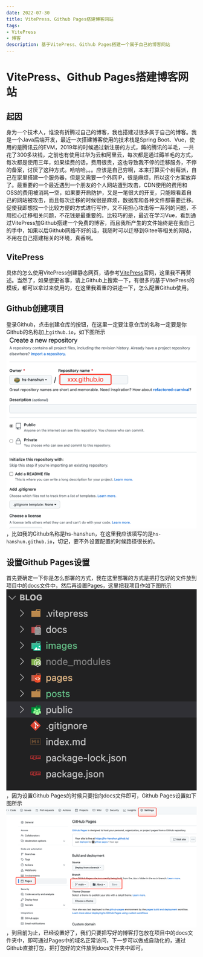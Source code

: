 ```yaml
---
date: 2022-07-30
title: VitePress、Github Pages搭建博客网站
tags:
- VitePress
- 博客
description: 基于VitePress、Github Pages搭建一个属于自己的博客网站
---
```

# VitePress、Github Pages搭建博客网站
## 起因
身为一个技术人，谁没有折腾过自己的博客，我也搭建过很多属于自己的博客。我是一个Java后端开发，最近一次搭建博客使用的技术栈是Spring Boot、Vue，使用的是腾讯云的EVM，2019年的时候通过新注册的方式，薅的腾讯的羊毛，一共花了300多块钱，之前也有使用过华为云和阿里云，每次都是通过薅羊毛的方式，每次都是使用三年，如果续费的话，费用很贵，这也导致我不停的迁移服务，不停的备案，讨厌了这种方式。哈哈哈。。。应该是自己穷啊，本来打算买个树莓派，自己在家里搭建一个服务器，但是又需要一个外网IP，很是麻烦，所以这个方案放弃了。最重要的一个最近遇到一个朋友的个人网站遭到攻击，CDN使用的费用和OSS的费用被消耗一空，如果要开启防护，又是一笔很大的开支，只能眼看着自己的网站被攻击，而且每次迁移的时候很是麻烦，数据库和各种文件都需要迁移。促使我即想找一个比较方便的方式进行写作，又不用担心攻击等一系列的问题，不用担心迁移相关问题，不花钱是最重要的。比较巧的是，最近在学习Vue，看到通过VitePress加Github搭建一个免费的博客，而且我所产生的文件始终是在我自己的手中，如果以后Github网络不好的话，我随时可以迁移到Gitee等相关的网站，不用在自己搭建相关的环境，真香啊。

## VitePress
具体的怎么使用VitePress创建静态网页，请参考[VitePress](https://vitepress.vuejs.org/)官网，这里我不再赘述。当然了，如果想更省事，请上Github上搜索一下，有很多的基于VitePress的模板，都可以拿过来使用的，在这里我着重的讲述一下，怎么配置Github使用。

## Github创建项目
登录Github，点击创建仓库的按钮，在这里一定要注意仓库的名称一定要是你Github的名称加上`github.io`，如下图所示
![alt](/images/blog/create_repo.png)，比如我的Github名称是hs-hanshun，在这里我应该填写的是`hs-hanshun.github.io`，切记，要不外设置配置的时候路径很长的。

## 设置Github Pages设置
首先要确定一下你是怎么部署的方式，我在这里部署的方式是把打包好的文件放到项目中的docs文件中，然后再设置Pages，这里把我项目作如下图所示 ![alt](/images/blog/project_arch.png)，因为设置Github Pages的时候只要指向docs文件即可，Github Pages设置如下图所示 ![alt](/images/blog/github_pages.png)，到目前为止，已经设置好了，我们只要把写好的博客打包放在项目中的docs文件夹中，即可通过Pages中的域名正常访问，下一步可以做成自动化的，通过Github直接打包，把打包好的文件放到docs文件夹中即可。